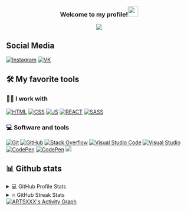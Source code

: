 <h3 align="center">
  Welcome to my profile!<img src="https://media.giphy.com/media/hvRJCLFzcasrR4ia7z/giphy.gif" width="28"> 
</h3>

<!-- Typing SVG by DimaXDD - https://github.com/DenverCoder1/readme-typing-svg -->
<p align="center">
  <a href="https://github.com/DenverCoder1/readme-typing-svg"><img src="https://readme-typing-svg.herokuapp.com/?lines=Student%20of%20BSTU;Always%20learning%20new%20things&font=Fira%20Code&center=true&width=440&height=45&color=f75c7e&vCenter=true&size=22"></a>
</p>

## Social Media
<a href="https://www.instagram.com/qwerty_ssssssssss/"><img alt="Instagram" src="https://img.shields.io/badge/Instagram-darkred.svg?style=flat-square&logo=instagram&logoColor=white"></a>
<a href="https://vk.com/pavelarts1"><img alt="VK" src="https://img.shields.io/badge/VK-darkblue.svg?style=flat-square&logo=vk&logoColor=white"></a>

## 🛠️ My favorite tools

### 👨‍💻 I work with
<p>
    <a href="https://github.com/search?q=user%3AARTSXXX+language%3Ahtml"><img alt="HTML" src="https://img.shields.io/badge/HTML-E34F26.svg?style=flat-square&logo=html5&logoColor=white"></a>
    <a href="https://github.com/search?q=user%3AARTSXXX+language%3Acss"><img alt="CSS" src="https://img.shields.io/badge/CSS-1572B6.svg?style=flat-square&logo=css3&logoColor=white"></a>
     <a href="https://github.com/search?q=user%3AARTSXXX+language%3Asass"><img alt="JS" src="https://img.shields.io/badge/JavaScript-yellow.svg?style=flat-square&logo=JavaScript&logoColor=white"></a>
   <a href="https://github.com/search?q=user%3AARTSXXX+language%3Asass"><img alt="REACT" src="https://img.shields.io/badge/React-darkblue.svg?style=flat-square&logo=React&logoColor=white"></a>
    <a href="https://github.com/search?q=user%3AARTSXXX+language%3Asass"><img alt="SASS" src="https://img.shields.io/badge/Sass-hotpink.svg?style=flat-square&logo=SASS&logoColor=white"></a>
</p>

### 💻 Software and tools
<p>
    <a href="https://git-scm.com/"><img alt="Git" src="https://img.shields.io/badge/Git-F05033.svg?style=flat-square&logo=git&logoColor=white"></a>
    <a href="https://github.com/"><img alt="GitHub" src="https://img.shields.io/badge/GitHub-000001.svg?style=flat-square&logo=github&logoColor=white"></a>
    <a href="https://ru.stackoverflow.com/"><img alt="Stack Overflow" src="https://img.shields.io/badge/-Stack%20Overflow-FE7A16?style=flat-square&logo=stack-overflow&logoColor=white"></a>
    <a href="https://code.visualstudio.com/"><img alt="Visual Studio Code" src="https://img.shields.io/badge/Visual%20Studio%20Code-0078d7.svg?style=flat-square&logo=visual-studio-code&logoColor=white"></a>
    <a href="https://visualstudio.microsoft.com/"><img alt="Visual Studio" src="https://img.shields.io/badge/Visual%20Studio-8b00ff.svg?style=flat-square&logo=visual-studio&logoColor=white"></a>
  <a href="https://https://codepen.io/"><img alt="CodePen" src="https://img.shields.io/badge/CodePen-gray.svg?style=flat-square&logo=codepen&logoColor=white"></a>
    <a href="https://www.codewars.com/"><img alt="CodePen" src="https://img.shields.io/badge/CodeWars-darkred.svg?style=flat-square&logo=codepen&logoColor=white"></a>
  <img src="https://www.codewars.com/users/LegendsOfPain/badges/large">
 </p>
    

## 📊 Github stats

<!-- https://github.com/anuraghazra/github-readme-stats -->
<details> 
  <summary>💻 GitHub Profile Stats</summary>
  <br/>
    <a href="https://github.com/ARTSXXX"><img alt="ARTSXXX's Github Stats" src="https://denvercoder1-github-readme-stats.vercel.app/api/?username=ARTSXXX&show_icons=true&count_private=true&theme=react&hide_border=true&bg_color=1F222E&title_color=F85D7F&icon_color=F8D866" height="192px"/></a>
  <a href="https://github.com/ARTSXXX"><img alt="ARTSXXX's Top Languages" src="https://github-readme-stats.vercel.app/api/top-langs/?username=ARTSXXX&langs_count=8&layout=compact&theme=react&hide_border=true&bg_color=1F222E&title_color=F85D7F&icon_color=F8D866&hide=Jupyter%20Notebook" height="192px"/></a>
  <br/>
</details>

<details> 
  <summary>🔥 GitHub Streak Stats</summary>
  <br/>
    <a href="https://github.com/ARTSXXX">
    <img alt="ARTSXXX's streak" src="https://github-readme-streak-stats.herokuapp.com/?user=ARTSXXX&theme=monokai-metallian&hide_border=true"/>
  </a>
  <br/>
</details>
<!-- https://github.com/ashutosh00710/github-readme-activity-graph -->
<a href="https://github.com/ARTSXXX"><img alt="ARTSXXX's Activity Graph" src="https://denvercoder1-activity-graph.herokuapp.com/graph/?username=ARTSXXX&bg_color=1F222E&color=F8D866&line=F85D7F&point=FFFFFF&hide_border=true" /></a>
